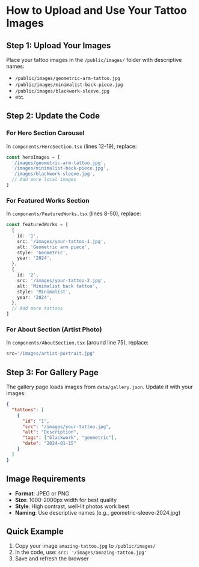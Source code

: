 # How to Upload and Use Your Tattoo Images

## Step 1: Upload Your Images
Place your tattoo images in the `/public/images/` folder with descriptive names:
- `/public/images/geometric-arm-tattoo.jpg`
- `/public/images/minimalist-back-piece.jpg`
- `/public/images/blackwork-sleeve.jpg`
- etc.

## Step 2: Update the Code

### For Hero Section Carousel
In `components/HeroSection.tsx` (lines 12-19), replace:
```typescript
const heroImages = [
  '/images/geometric-arm-tattoo.jpg',
  '/images/minimalist-back-piece.jpg',
  '/images/blackwork-sleeve.jpg',
  // Add more local images
]
```

### For Featured Works Section
In `components/FeaturedWorks.tsx` (lines 8-50), replace:
```typescript
const featuredWorks = [
  {
    id: '1',
    src: '/images/your-tattoo-1.jpg',
    alt: 'Geometric arm piece',
    style: 'Geometric',
    year: '2024',
  },
  {
    id: '2',
    src: '/images/your-tattoo-2.jpg',
    alt: 'Minimalist back tattoo',
    style: 'Minimalist',
    year: '2024',
  },
  // Add more tattoos
]
```

### For About Section (Artist Photo)
In `components/AboutSection.tsx` (around line 75), replace:
```typescript
src="/images/artist-portrait.jpg"
```

## Step 3: For Gallery Page
The gallery page loads images from `data/gallery.json`. Update it with your images:

```json
{
  "tattoos": [
    {
      "id": "1",
      "src": "/images/your-tattoo.jpg",
      "alt": "Description",
      "tags": ["blackwork", "geometric"],
      "date": "2024-01-15"
    }
  ]
}
```

## Image Requirements
- **Format**: JPEG or PNG
- **Size**: 1000-2000px width for best quality
- **Style**: High contrast, well-lit photos work best
- **Naming**: Use descriptive names (e.g., geometric-sleeve-2024.jpg)

## Quick Example
1. Copy your image `amazing-tattoo.jpg` to `/public/images/`
2. In the code, use: `src: '/images/amazing-tattoo.jpg'`
3. Save and refresh the browser
